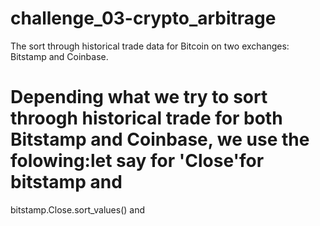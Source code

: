 # challenge_03-crypto_arbitrage
The sort through historical trade data for Bitcoin on two exchanges: Bitstamp and Coinbase.
# Depending what we try to sort throogh historical trade for both Bitstamp and Coinbase, we use the folowing:let say for 'Close'for bitstamp and 
bitstamp.Close.sort_values()
and 
